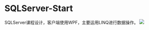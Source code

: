 # SQLServer-Start
SQLServer课程设计，客户端使用WPF，主要运用LINQ进行数据操作。
![](https://github.com/waning1995/SQLServer-Start/blob/master/%E5%AD%A6%E7%94%9F%E5%AD%A6%E7%B1%8D%E7%AE%A1%E7%90%86%E7%B3%BB%E7%BB%9F/%E5%AD%A6%E7%94%9F%E5%AD%A6%E7%B1%8D%E7%AE%A1%E7%90%86%E7%B3%BB%E7%BB%9F/%E5%AD%A6%E7%94%9F%E5%AD%A6%E7%B1%8D%E7%AE%A1%E7%90%86%E7%B3%BB%E7%BB%9F/Screenshots/QQ%E6%88%AA%E5%9B%BE20160626225426.png)  
